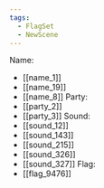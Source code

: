 ```yaml
---
tags:
  - FlagSet
  - NewScene
---
```

Name:
- [[name_1]]
- [[name_19]]
- [[name_8]]
Party:
- [[party_2]]
- [[party_3]]
Sound:
- [[sound_12]]
- [[sound_143]]
- [[sound_215]]
- [[sound_326]]
- [[sound_327]]
Flag:
- [[flag_9476]]

